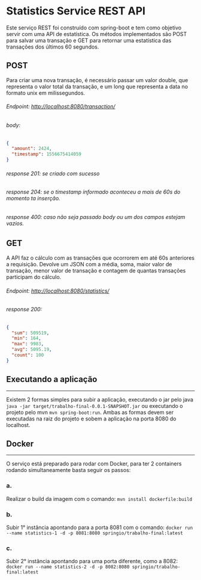 # Statistics Service REST API
  Este serviço REST foi construído com spring-boot e tem como objetivo servir com uma API de estatística. Os métodos implementados são POST para salvar uma transação e GET para retornar uma estatística das transações dos últimos 60 segundos.

POST
------
Para criar uma nova transação, é necessário passar um valor double, que representa o valor total da transação, e um long que representa a data no formato unix em milissegundos.

###### Endpoint: [http://localhost:8080/transaction/](http://localhost:8080/transaction/)

###### body:
```json
{
  "amount": 2424,
  "timestamp": 1556675414059
}
```

###### response 201: se criado com sucesso
###### response 204: se o timestamp informado aconteceu a mais de 60s do momento ta inserção.
###### response 400: caso não seja passado body ou um dos campos estejam vazios.

GET
------
A API faz o cálculo com as transações que ocorrorem em até 60s anteriores a requisição. Devolve um JSON com a média, soma, maior valor de transação, menor valor de transação e contagem de quantas transações participam do cálculo.

###### Endpoint: [http://localhost:8080/statistics/](http://localhost:8080/statistics/)

###### response 200:
```json
{
  "sum": 509519,
  "min": 164,
  "max": 9983,
  "avg": 5095.19,
  "count": 100
}
```
## Executando a aplicação
------
Existem 2 formas simples para subir a aplicação, executando o jar pelo java `java -jar target/trabalho-final-0.0.1-SNAPSHOT.jar` ou executando o projeto pelo mvn `mvn spring-boot:run`. Ambas as formas devem ser executadas na raiz do projeto e sobem a aplicação na porta 8080 do localhost.


## Docker
------
O serviço está preparado para rodar com Docker, para ter 2 containers rodando simultaneamente basta seguir os passos:

### a.
Realizar o build da imagem com o comando:
`mvn install dockerfile:build`

### b.
Subir 1° instância apontando para a porta 8081 com o comando:
`docker run --name statistics-1 -d -p 8081:8080 springio/trabalho-final:latest`

### c.
Subir 2° instância apontando para uma porta diferente, como a 8082:
`docker run --name statistics-2 -d -p 8082:8080 springio/trabalho-final:latest`

